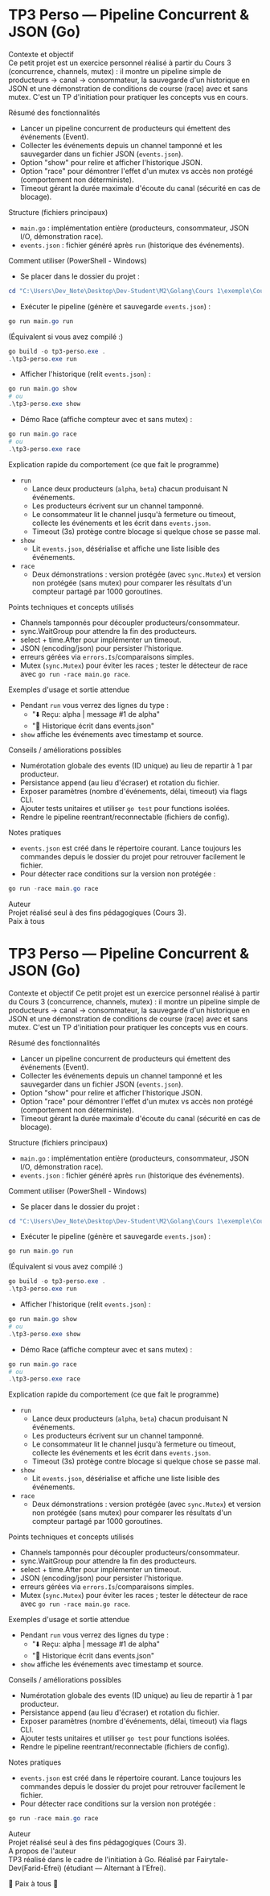 # TP3 Perso — Pipeline Concurrent & JSON (Go)

Contexte et objectif  
Ce petit projet est un exercice personnel réalisé à partir du Cours 3 (concurrence, channels, mutex) : il montre un pipeline simple de producteurs -> canal -> consommateur, la sauvegarde d'un historique en JSON et une démonstration de conditions de course (race) avec et sans mutex. C'est un TP d'initiation pour pratiquer les concepts vus en cours.

Résumé des fonctionnalités

- Lancer un pipeline concurrent de producteurs qui émettent des événements (Event).
- Collecter les événements depuis un channel tamponné et les sauvegarder dans un fichier JSON (`events.json`).
- Option "show" pour relire et afficher l'historique JSON.
- Option "race" pour démontrer l'effet d'un mutex vs accès non protégé (comportement non déterministe).
- Timeout gérant la durée maximale d'écoute du canal (sécurité en cas de blocage).

Structure (fichiers principaux)

- `main.go` : implémentation entière (producteurs, consommateur, JSON I/O, démonstration race).
- `events.json` : fichier généré après `run` (historique des événements).

Comment utiliser (PowerShell - Windows)

- Se placer dans le dossier du projet :

```powershell
cd "C:\Users\Dev_Note\Desktop\Dev-Student\M2\Golang\Cours 1\exemple\Cours 3\TP 3 Perso"
```

- Exécuter le pipeline (génère et sauvegarde `events.json`) :

```powershell
go run main.go run
```

(Équivalent si vous avez compilé :)

```powershell
go build -o tp3-perso.exe .
.\tp3-perso.exe run
```

- Afficher l'historique (relit `events.json`) :

```powershell
go run main.go show
# ou
.\tp3-perso.exe show
```

- Démo Race (affiche compteur avec et sans mutex) :

```powershell
go run main.go race
# ou
.\tp3-perso.exe race
```

Explication rapide du comportement (ce que fait le programme)

- `run`
  - Lance deux producteurs (`alpha`, `beta`) chacun produisant N événements.
  - Les producteurs écrivent sur un channel tamponné.
  - Le consommateur lit le channel jusqu'à fermeture ou timeout, collecte les événements et les écrit dans `events.json`.
  - Timeout (3s) protège contre blocage si quelque chose se passe mal.
- `show`
  - Lit `events.json`, désérialise et affiche une liste lisible des événements.
- `race`
  - Deux démonstrations : version protégée (avec `sync.Mutex`) et version non protégée (sans mutex) pour comparer les résultats d'un compteur partagé par 1000 goroutines.

Points techniques et concepts utilisés

- Channels tamponnés pour découpler producteurs/consommateur.
- sync.WaitGroup pour attendre la fin des producteurs.
- select + time.After pour implémenter un timeout.
- JSON (encoding/json) pour persister l'historique.
- erreurs gérées via `errors.Is`/comparaisons simples.
- Mutex (`sync.Mutex`) pour éviter les races ; tester le détecteur de race avec `go run -race main.go race`.

Exemples d'usage et sortie attendue

- Pendant `run` vous verrez des lignes du type :
  - "⬇️ Reçu: alpha | message #1 de alpha"
  - "💾 Historique écrit dans events.json"
- `show` affiche les événements avec timestamp et source.

Conseils / améliorations possibles

- Numérotation globale des events (ID unique) au lieu de repartir à 1 par producteur.
- Persistance append (au lieu d'écraser) et rotation du fichier.
- Exposer paramètres (nombre d'événements, délai, timeout) via flags CLI.
- Ajouter tests unitaires et utiliser `go test` pour functions isolées.
- Rendre le pipeline reentrant/reconnectable (fichiers de config).

Notes pratiques

- `events.json` est créé dans le répertoire courant. Lance toujours les commandes depuis le dossier du projet pour retrouver facilement le fichier.
- Pour détecter race conditions sur la version non protégée :

```powershell
go run -race main.go race
```

Auteur  
Projet réalisé seul à des fins pédagogiques (Cours 3).  
Paix à tous


# TP3 Perso — Pipeline Concurrent & JSON (Go)

Contexte et objectif
Ce petit projet est un exercice personnel réalisé à partir du Cours 3 (concurrence, channels, mutex) : il montre un pipeline simple de producteurs -> canal -> consommateur, la sauvegarde d'un historique en JSON et une démonstration de conditions de course (race) avec et sans mutex. C'est un TP d'initiation pour pratiquer les concepts vus en cours.

Résumé des fonctionnalités
- Lancer un pipeline concurrent de producteurs qui émettent des événements (Event).
- Collecter les événements depuis un channel tamponné et les sauvegarder dans un fichier JSON (`events.json`).
- Option "show" pour relire et afficher l'historique JSON.
- Option "race" pour démontrer l'effet d'un mutex vs accès non protégé (comportement non déterministe).
- Timeout gérant la durée maximale d'écoute du canal (sécurité en cas de blocage).

Structure (fichiers principaux)
- `main.go` : implémentation entière (producteurs, consommateur, JSON I/O, démonstration race).
- `events.json` : fichier généré après `run` (historique des événements).

Comment utiliser (PowerShell - Windows)
- Se placer dans le dossier du projet :
```powershell
cd "C:\Users\Dev_Note\Desktop\Dev-Student\M2\Golang\Cours 1\exemple\Cours 3\TP 3 Perso"
````

- Exécuter le pipeline (génère et sauvegarde `events.json`) :

```powershell
go run main.go run
```

(Équivalent si vous avez compilé :)

```powershell
go build -o tp3-perso.exe .
.\tp3-perso.exe run
```

- Afficher l'historique (relit `events.json`) :

```powershell
go run main.go show
# ou
.\tp3-perso.exe show
```

- Démo Race (affiche compteur avec et sans mutex) :

```powershell
go run main.go race
# ou
.\tp3-perso.exe race
```

Explication rapide du comportement (ce que fait le programme)

- `run`
  - Lance deux producteurs (`alpha`, `beta`) chacun produisant N événements.
  - Les producteurs écrivent sur un channel tamponné.
  - Le consommateur lit le channel jusqu'à fermeture ou timeout, collecte les événements et les écrit dans `events.json`.
  - Timeout (3s) protège contre blocage si quelque chose se passe mal.
- `show`
  - Lit `events.json`, désérialise et affiche une liste lisible des événements.
- `race`
  - Deux démonstrations : version protégée (avec `sync.Mutex`) et version non protégée (sans mutex) pour comparer les résultats d'un compteur partagé par 1000 goroutines.

Points techniques et concepts utilisés

- Channels tamponnés pour découpler producteurs/consommateur.
- sync.WaitGroup pour attendre la fin des producteurs.
- select + time.After pour implémenter un timeout.
- JSON (encoding/json) pour persister l'historique.
- erreurs gérées via `errors.Is`/comparaisons simples.
- Mutex (`sync.Mutex`) pour éviter les races ; tester le détecteur de race avec `go run -race main.go race`.

Exemples d'usage et sortie attendue

- Pendant `run` vous verrez des lignes du type :
  - "⬇️ Reçu: alpha | message #1 de alpha"
  - "💾 Historique écrit dans events.json"
- `show` affiche les événements avec timestamp et source.

Conseils / améliorations possibles

- Numérotation globale des events (ID unique) au lieu de repartir à 1 par producteur.
- Persistance append (au lieu d'écraser) et rotation du fichier.
- Exposer paramètres (nombre d'événements, délai, timeout) via flags CLI.
- Ajouter tests unitaires et utiliser `go test` pour functions isolées.
- Rendre le pipeline reentrant/reconnectable (fichiers de config).

Notes pratiques

- `events.json` est créé dans le répertoire courant. Lance toujours les commandes depuis le dossier du projet pour retrouver facilement le fichier.
- Pour détecter race conditions sur la version non protégée :

```powershell
go run -race main.go race
```

Auteur  
Projet réalisé seul à des fins pédagogiques (Cours 3).  
A propos de l'auteur  
TP3 réalisé dans le cadre de l'initiation à Go. Réalisé par Fairytale-Dev(Farid-Efrei) (étudiant — Alternant à l'Efrei).

🦋 Paix à tous 🦋
